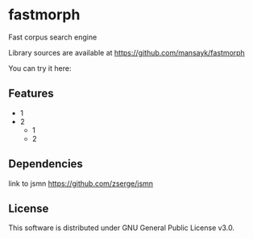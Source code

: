 # fastmorph
Fast corpus search engine


Library sources are available at https://github.com/mansayk/fastmorph


You can try it here: 



## Features
* 1
* 2
  * 1
  * 2


## Dependencies
link to jsmn https://github.com/zserge/jsmn



## License
This software is distributed under GNU General Public License v3.0.
